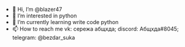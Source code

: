 - 👋 Hi, I’m @blazer47
- 👀 I’m interested in  python
- 🌱 I’m currently learning write code python
- 📫 How to reach me  vk: сережа абщхда; discord: Абщхда#8045; telegram: @bezdar_suka

<!---
blazer47/blazer47 is a ✨ special ✨ repository because its `README.md` (this file) appears on your GitHub profile.
You can click the Preview link to take a look at your changes.
--->
